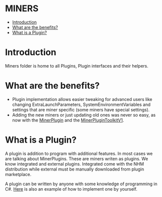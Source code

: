 # MINERS

- [Introduction](#introduction)
- [What are the benefits?](#benefits)
- [What is a Plugin?](#plugin)

# <a name="introduction"></a> Introduction

Miners folder is home to all Plugins, Plugin interfaces and their helpers.

# <a name="benefits"></a> What are the benefits?

- Plugin implementation allows easier tweaking for advanced users like changing ExtraLaunchParameters, SystemEnvironmentVariables and settings that are miner specific (some miners have special settings).
- Adding the new miners or just updating old ones was never so easy, as now with the [MinerPlugin](MinerPlugin) and the [MinerPluginToolkitV1](MinerPluginToolkitV1).

# <a name="plugin"></a> What is a Plugin?

A plugin is addition to program with additional features. In most cases we are talking about MinerPlugins. These are miners writen as plugins. We know integrated and external plugins. 
Integrated come with the NHM distribution while external must be manually downloaded from plugin marketplace.

A plugin can be written by anyone with some knowledge of programming in C#.
[Here](Example) is also an example of how to implement one by yourself.
